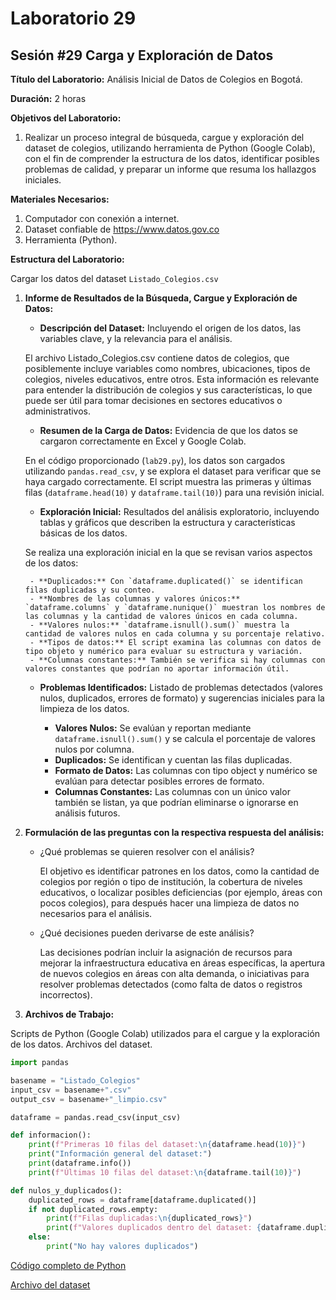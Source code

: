 # Laboratorio 29

## Sesión #29 Carga y Exploración de Datos

**Título del Laboratorio:** Análisis Inicial de Datos de Colegios en Bogotá.

**Duración:** 2 horas

**Objetivos del Laboratorio:**

1. Realizar un proceso integral de búsqueda, cargue y exploración del dataset de colegios, utilizando herramienta de Python (Google Colab), con el fin de comprender la estructura de los datos, identificar posibles problemas de calidad, y preparar un informe que resuma los hallazgos iniciales.

**Materiales Necesarios:**

1. Computador con conexión a internet.
2. Dataset confiable de https://www.datos.gov.co
3. Herramienta (Python).

**Estructura del Laboratorio:**

Cargar los datos del dataset `Listado_Colegios.csv`

1. **Informe de Resultados de la Búsqueda, Cargue y Exploración de Datos:**

    - **Descripción del Dataset:** Incluyendo el origen de los datos, las variables clave, y la relevancia para el análisis.
    
    El archivo Listado_Colegios.csv contiene datos de colegios, que posiblemente incluye variables como nombres, ubicaciones, tipos de colegios, niveles educativos, entre otros. Esta información es relevante para entender la distribución de colegios y sus características, lo que puede ser útil para tomar decisiones en sectores educativos o administrativos.
    
    - **Resumen de la Carga de Datos:** Evidencia de que los datos se cargaron correctamente en Excel y Google Colab.
    
    En el código proporcionado (`lab29.py`), los datos son cargados utilizando `pandas.read_csv`, y se explora el dataset para verificar que se haya cargado correctamente. El script muestra las primeras y últimas filas (`dataframe.head(10)` y `dataframe.tail(10)`) para una revisión inicial.
    
    - **Exploración Inicial:** Resultados del análisis exploratorio, incluyendo tablas y gráficos que describen la estructura y características básicas de los datos.
    
    Se realiza una exploración inicial en la que se revisan varios aspectos de los datos:

        - **Duplicados:** Con `dataframe.duplicated()` se identifican filas duplicadas y su conteo.
        - **Nombres de las columnas y valores únicos:** `dataframe.columns` y `dataframe.nunique()` muestran los nombres de las columnas y la cantidad de valores únicos en cada columna.
        - **Valores nulos:** `dataframe.isnull().sum()` muestra la cantidad de valores nulos en cada columna y su porcentaje relativo.
        - **Tipos de datos:** El script examina las columnas con datos de tipo objeto y numérico para evaluar su estructura y variación.
        - **Columnas constantes:** También se verifica si hay columnas con valores constantes que podrían no aportar información útil.
    
    - **Problemas Identificados:** Listado de problemas detectados (valores nulos, duplicados, errores de formato) y sugerencias iniciales para la limpieza de los datos.
    
        - **Valores Nulos:** Se evalúan y reportan mediante `dataframe.isnull().sum()` y se calcula el porcentaje de valores nulos por columna.
        - **Duplicados:** Se identifican y cuentan las filas duplicadas.
        - **Formato de Datos:** Las columnas con tipo object y numérico se evalúan para detectar posibles errores de formato.
        - **Columnas Constantes:** Las columnas con un único valor también se listan, ya que podrían eliminarse o ignorarse en análisis futuros.

2. **Formulación de las preguntas con la respectiva respuesta del análisis:**

    - ¿Qué problemas se quieren resolver con el análisis?
        
        El objetivo es identificar patrones en los datos, como la cantidad de colegios por región o tipo de institución, la cobertura de niveles educativos, o localizar posibles deficiencias (por ejemplo, áreas con pocos colegios), para después hacer una limpieza de datos no necesarios para el análisis.
    
    - ¿Qué decisiones pueden derivarse de este análisis?
    
        Las decisiones podrían incluir la asignación de recursos para mejorar la infraestructura educativa en áreas específicas, la apertura de nuevos colegios en áreas con alta demanda, o iniciativas para resolver problemas detectados (como falta de datos o registros incorrectos).

3. **Archivos de Trabajo:**

Scripts de Python (Google Colab) utilizados para el cargue y la exploración de los datos. Archivos del dataset.

```python
import pandas

basename = "Listado_Colegios"
input_csv = basename+".csv"
output_csv = basename+"_limpio.csv"

dataframe = pandas.read_csv(input_csv)

def informacion():
    print(f"Primeras 10 filas del dataset:\n{dataframe.head(10)}")
    print("Información general del dataset:")
    print(dataframe.info())
    print(f"Últimas 10 filas del dataset:\n{dataframe.tail(10)}")

def nulos_y_duplicados():
    duplicated_rows = dataframe[dataframe.duplicated()]
    if not duplicated_rows.empty:
        print(f"Filas duplicadas:\n{duplicated_rows}")
        print(f"Valores duplicados dentro del dataset: {dataframe.duplicated().sum()}")
    else:
        print("No hay valores duplicados")
```
[Código completo de Python](lab29.py)

[Archivo del dataset](Listado_Colegios.csv)
